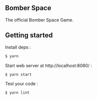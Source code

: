 Bomber Space
---------

The official Bomber Space Game.


Getting started
-----------

Install deps :
```sh
$ yarn
```
Start web server at http://localhost:8080/ :
```sh
$ yarn start
```
Test your code :
```sh
$ yarn lint
```
